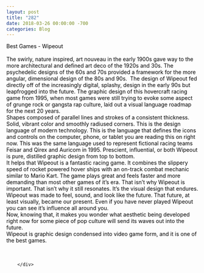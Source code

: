 ```yaml
---
layout: post
title: "282"
date: 2018-03-26 00:00:00 -700
categories: Blog
---
```


<div class="blog-content">
				<div class="paragraph"><span><span style="color:rgb(0, 0, 0)">Best Games - Wipeout</span></span><br><span></span><br><span><span style="color:rgb(0, 0, 0)">The swirly, nature inspired, art nouveau in the early 1900s gave way to the more architectural and defined art deco of the 1920s and 30s. The psychedelic designs of the 60s and 70s provided a framework for the more angular, dimensional design of the 80s and 90s. &nbsp;The design of Wipeout fed directly off of the increasingly digital, splashy, design in the early 90s but leapfrogged into the future. The graphic design of this hovercraft racing game from 1995, when most games were still trying to evoke some aspect of grunge rock or gangsta rap culture, laid out a visual language roadmap for the next 20 years.</span></span><br><span></span><span><span style="color:rgb(0, 0, 0)">Shapes composed of parallel lines and strokes of a consistent thickness. Solid, vibrant color and smoothly radiused corners. This is the design language of modern technology. This is the language that defines the icons and controls on the computer, phone, or tablet you are reading this on right now. This was the same language used to represent fictional racing teams Feisar and Qirex and Auricom in 1995. Prescient, influential, or both Wipeout is pure, distilled graphic design from top to bottom. </span></span><br><span></span><span><span style="color:rgb(0, 0, 0)">It helps that Wipeout is a fantastic racing game. It combines the slippery speed of rocket powered hover ships with an on-track combat mechanic similar to Mario Kart. The game plays great and feels faster and more demanding than most other games of it&rsquo;s era. That isn&rsquo;t why Wipeout is important. That isn&rsquo;t why it still resonates. It&rsquo;s the visual design that endures.</span></span><br><span></span><span><span style="color:rgb(0, 0, 0)">Wipeout was made to feel, sound, and look like the future. That future, at least visually, became our present. Even if you have never played Wipeout you can see it&rsquo;s influence all around you. </span></span><br><span></span><span><span style="color:rgb(0, 0, 0)">Now, knowing that, it makes you wonder what aesthetic being developed right now for some piece of pop culture will send its waves out into the future.</span></span><br><span></span><span><span style="color:rgb(0, 0, 0)">Wipeout is graphic design condensed into video game form, and it is one of the best games.</span></span><br><span></span><br>&#8203;</div>

		</div>
        